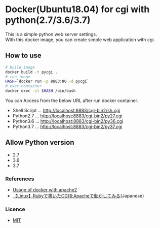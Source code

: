 # Docker(Ubuntu18.04) for cgi with python(2.7/3.6/3.7)

This is a simple python web server settings.  
With this docker image, you can create simple web application with cgi.  

## How to use

```bash
# build image
docker build -t pycgi .
# run image
HASH=`docker run -p 8883:80 -d pycgi`
# exec container
docker exec -it $HASH /bin/bash
```

You can Access from the below URL after run docker container.  

* Shell Script ... [http://localhost:8883/cgi-bin2/sh.cgi](http://localhost:8883/cgi-bin2/sh.cgi)
* Python2.7 ... [http://localhost:8883/cgi-bin2/py27.cgi](http://localhost:8883/cgi-bin2/py27.cgi)
* Python3.6 ... [http://localhost:8883/cgi-bin2/py36.cgi](http://localhost:8883/cgi-bin2/py36.cgi)
* Python3.7 ... [http://localhost:8883/cgi-bin2/py37.cgi](http://localhost:8883/cgi-bin2/py37.cgi)

## Allow Python version

* 2.7
* 3.6
* 3.7

### References

* [Usage of docker with apache2](https://www.dockerbook.com/code/6/jekyll/apache/Dockerfile)
* [【Linux】Rubyで書いたCGIをApacheで動かしてみる](http://note.kurodigi.com/apache-cgi/)(Japanese)

### Licence

* [MIT](https://github.com/pyohei/docker-cgi-python/blob/master/LICENSE)
